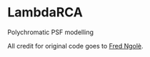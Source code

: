 # LambdaRCA
Polychromatic PSF modelling

All credit for original code goes to [Fred Ngolè](http://www.cosmostat.org/people/fred-ngole-mboula).
